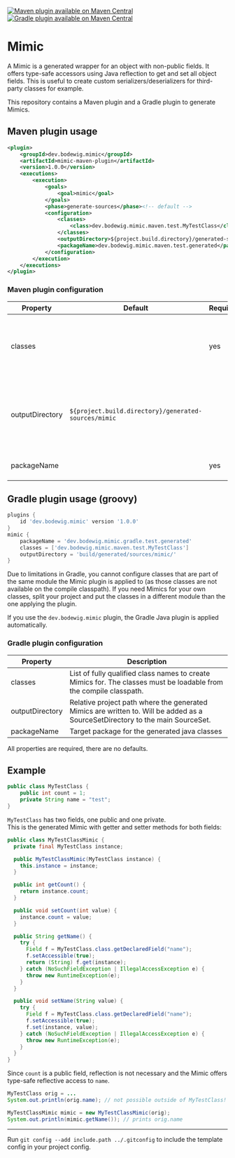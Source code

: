 [![Maven plugin available on Maven Central](https://img.shields.io/maven-central/v/dev.bodewig.mimic/mimic-maven-plugin?label=Maven%20plugin%20available%20on%20Maven%20Central)](https://central.sonatype.com/artifact/dev.bodewig.mimic/mimic-maven-plugin)
[![Gradle plugin available on Maven Central](https://img.shields.io/maven-central/v/dev.bodewig.mimic/dev.bodewig.mimic.gradle.plugin?label=Gradle%20plugin%20available%20on%20Maven%20Central)](https://central.sonatype.com/artifact/dev.bodewig.mimic/dev.bodewig.mimic.gradle.plugin)

# Mimic

A Mimic is a generated wrapper for an object with non-public fields.
It offers type-safe accessors using Java reflection to get and set all object fields.
This is useful to create custom serializers/deserializers for third-party classes for example.

This repository contains a Maven plugin and a Gradle plugin to generate Mimics.

## Maven plugin usage

```xml
<plugin>
	<groupId>dev.bodewig.mimic</groupId>
	<artifactId>mimic-maven-plugin</artifactId>
	<version>1.0.0</version>
	<executions>
		<execution>
			<goals>
				<goal>mimic</goal>
			</goals>
			<phase>generate-sources</phase><!-- default -->
			<configuration>
				<classes>
					<class>dev.bodewig.mimic.maven.test.MyTestClass</class>
				</classes>
				<outputDirectory>${project.build.directory}/generated-sources/mimic</outputDirectory><!-- default -->
				<packageName>dev.bodewig.mimic.maven.test.generated</packageName>
			</configuration>
		</execution>
	</executions>
</plugin>
```

### Maven plugin configuration

| Property | Default | Required | Description |
| -------- | ------- | -------- | ----------- |
| classes | | yes | List of fully qualified class names to create Mimics for. The classes must be loadable from the compile classpath. |
| outputDirectory | `${project.build.directory}/generated-sources/mimic` |  | Relative project path where the generated Mimics are written to. Will be added as a SourceSetDirectory to the main SourceSet. |
| packageName | | yes | Target package for the generated java classes |


## Gradle plugin usage (groovy)

```groovy
plugins {
	id 'dev.bodewig.mimic' version '1.0.0'
}
mimic {
	packageName = 'dev.bodewig.mimic.gradle.test.generated'
	classes = ['dev.bodewig.mimic.maven.test.MyTestClass']
	outputDirectory = 'build/generated/sources/mimic/'
}
```

Due to limitations in Gradle, you cannot configure classes that are part of the same module the Mimic plugin is applied to (as those classes are not available on the compile classpath).
If you need Mimics for your own classes, split your project and put the classes in a different module than the one applying the plugin.

If you use the `dev.bodewig.mimic` plugin, the Gradle Java plugin is applied automatically.


### Gradle plugin configuration

| Property | Description |
| -------- | ----------- |
| classes | List of fully qualified class names to create Mimics for. The classes must be loadable from the compile classpath. |
| outputDirectory | Relative project path where the generated Mimics are written to. Will be added as a SourceSetDirectory to the main SourceSet. |
| packageName | Target package for the generated java classes |

All properties are required, there are no defaults.


## Example

```java
public class MyTestClass {
	public int count = 1;
	private String name = "test";
}
```

`MyTestClass` has two fields, one public and one private.<br>
This is the generated Mimic with getter and setter methods for both fields:

```java
public class MyTestClassMimic {
  private final MyTestClass instance;

  public MyTestClassMimic(MyTestClass instance) {
    this.instance = instance;
  }

  public int getCount() {
    return instance.count;
  }

  public void setCount(int value) {
    instance.count = value;
  }

  public String getName() {
    try {
      Field f = MyTestClass.class.getDeclaredField("name");
      f.setAccessible(true);
      return (String) f.get(instance);
    } catch (NoSuchFieldException | IllegalAccessException e) {
      throw new RuntimeException(e);
    }
  }

  public void setName(String value) {
    try {
      Field f = MyTestClass.class.getDeclaredField("name");
      f.setAccessible(true);
      f.set(instance, value);
    } catch (NoSuchFieldException | IllegalAccessException e) {
      throw new RuntimeException(e);
    }
  }
}
```

Since `count` is a public field, reflection is not necessary and the Mimic offers type-safe reflective access to `name`.

```java
MyTestClass orig = ...
System.out.println(orig.name); // not possible outside of MyTestClass!

MyTestClassMimic mimic = new MyTestClassMimic(orig);
System.out.println(mimic.getName()); // prints orig.name
```


---

Run `git config --add include.path ../.gitconfig` to include the template config in your project config.
